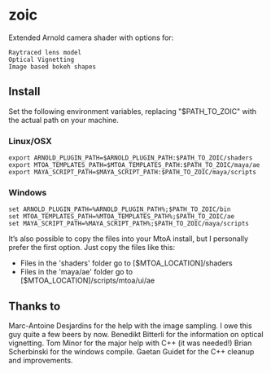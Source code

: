# zoic

Extended Arnold camera shader with options for:
	
	Raytraced lens model
	Optical Vignetting
	Image based bokeh shapes
	

## Install

Set the following environment variables, replacing "$PATH_TO_ZOIC" with the actual path on your machine. 

### Linux/OSX

```
export ARNOLD_PLUGIN_PATH=$ARNOLD_PLUGIN_PATH:$PATH_TO_ZOIC/shaders
export MTOA_TEMPLATES_PATH=$MTOA_TEMPLATES_PATH:$PATH_TO_ZOIC/maya/ae
export MAYA_SCRIPT_PATH=$MAYA_SCRIPT_PATH:$PATH_TO_ZOIC/maya/scripts
```

### Windows

```
set ARNOLD_PLUGIN_PATH=%ARNOLD_PLUGIN_PATH%;$PATH_TO_ZOIC/bin
set MTOA_TEMPLATES_PATH=%MTOA_TEMPLATES_PATH%;$PATH_TO_ZOIC/ae
set MAYA_SCRIPT_PATH=%MAYA_SCRIPT_PATH%;$PATH_TO_ZOIC/maya/scripts
```

It’s also possible to copy the files into your MtoA install, but I personally prefer the first option. Just copy the files like this:

- Files in the 'shaders' folder go to [$MTOA_LOCATION]/shaders
- Files in the 'maya/ae' folder go to [$MTOA_LOCATION]/scripts/mtoa/ui/ae 


## Thanks to

Marc-Antoine Desjardins for the help with the image sampling. I owe this guy quite a few beers by now.
Benedikt Bitterli for the information on optical vignetting.
Tom Minor for the major help with C++ (it was needed!)
Brian Scherbinski for the windows compile.
Gaetan Guidet for the C++ cleanup and improvements.